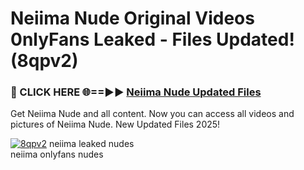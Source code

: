 # Neiima Nude Original Videos 0nlyFans Leaked - Files Updated! (8qpv2)

<h3>🔴 CLICK HERE 🌐==►► <a href="https://tinyurl.com/yrmya6cz" rel="nofollow">Neiima Nude Updated Files</a></h3>

Get Neiima Nude and all content. Now you can access all videos and pictures of Neiima Nude. New Updated Files 2025!

[![8qpv2](https://i.imgur.com/FMdXYCs.gif)](https://tinyurl.com/yrmya6cz)
neiima leaked nudes<br>
neiima onlyfans nudes